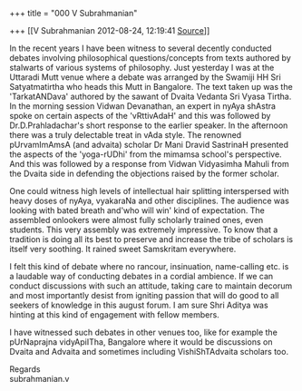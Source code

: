 +++
title = "000 V Subrahmanian"

+++
[[V Subrahmanian	2012-08-24, 12:19:41 [Source](https://groups.google.com/g/bvparishat/c/DLu-CapsFnM)]]



In the recent years I have been witness to several decently conducted debates involving philosophical questions/concepts from texts authored by stalwarts of various systems of philosophy. Just yesterday I was at the Uttaradi Mutt venue where a debate was arranged by the Swamiji HH Sri Satyatmatirtha who heads this Mutt in Bangalore. The text taken up was the 'TarkatANDava' authored by the sawant of Dvaita Vedanta Sri Vyasa Tirtha. In the morning session Vidwan Devanathan, an expert in nyAya shAstra spoke on certain aspects of the 'vRttivAdaH' and this was followed by Dr.D.Prahladachar's short response to the earlier speaker.
In the afternoon there was a truly delectable treat in vAda style. The renowned pUrvamImAmsA (and advaita) scholar Dr Mani Dravid SastrinaH presented the aspects of the 'yoga-rUDhi' from the mimamsa school's perspective. And this was followed by a response from Vidwan Vidyasimha Mahuli from the Dvaita side in defending the objections raised by the former scholar.  
  
One could witness high levels of intellectual hair splitting interspersed with heavy doses of nyAya, vyakaraNa and other disciplines. The audience was looking with bated breath and'who will win' kind of expectation. The assembled onlookers were almost fully scholarly trained ones, even students. This very assembly was extremely impressive. To know that a tradition is doing all its best to preserve and increase the tribe of scholars is itself very soothing. It rained sweet Samskritam everywhere.  
  
I felt this kind of debate where no rancour, insinuation, name-calling etc. is a laudable way of conducting debates in a cordial ambience. If we can conduct discussions with such an attitude, taking care to maintain decorum and most importantly desist from igniting passion that will do good to all seekers of knowledge in this august forum. I am sure Shri Aditya was hinting at this kind of engagement with fellow members.  
  
I have witnessed such debates in other venues too, like for example the pUrNaprajna vidyApiITha, Bangalore where it would be discussions on Dvaita and Advaita and sometimes including VishiShTAdvaita scholars too.  
  
Regards  
subrahmanian.v  
  
  

